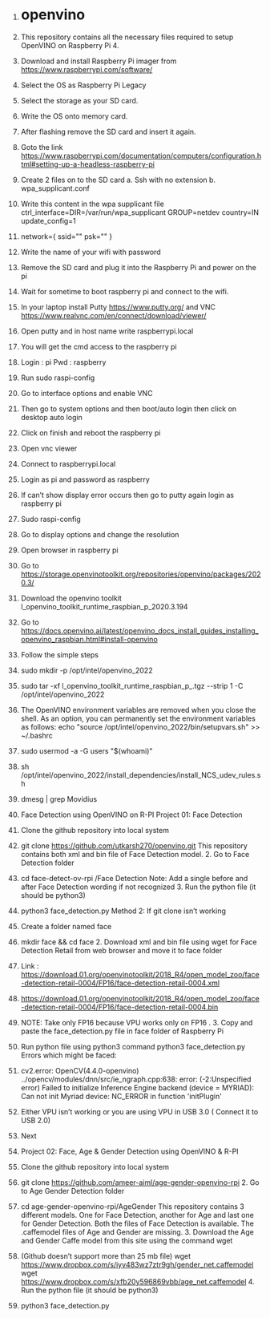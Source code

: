 1.	# openvino
2.	This repository contains all the necessary files required to setup OpenVINO on Raspberry Pi 4.

3.	Download and install Raspberry Pi imager from https://www.raspberrypi.com/software/

4.	Select the OS as Raspberry Pi Legacy

5.	Select the storage as your SD card.

6.	Write the OS onto memory card.

7.	After flashing remove the SD card and insert it again.

8.	Goto the link https://www.raspberrypi.com/documentation/computers/configuration.html#setting-up-a-headless-raspberry-pi

9.	Create 2 files on to the SD card a. Ssh with no extension b. wpa_supplicant.conf

10.	Write this content in the wpa supplicant file ctrl_interface=DIR=/var/run/wpa_supplicant GROUP=netdev country=IN update_config=1

11.	network={ ssid="" psk="" }

12.	Write the name of your wifi with password

13.	Remove the SD card and plug it into the Raspberry Pi and power on the pi

14.	Wait for sometime to boot raspberry pi and connect to the wifi.

15.	In your laptop install Putty https://www.putty.org/ and VNC https://www.realvnc.com/en/connect/download/viewer/

16.	Open putty and in host name write raspberrypi.local

17.	You will get the cmd access to the raspberry pi

18.	Login : pi Pwd : raspberry

19.	Run sudo raspi-config

20.	Go to interface options and enable VNC

21.	Then go to system options and then boot/auto login then click on desktop auto login

22.	Click on finish and reboot the raspberry pi

23.	Open vnc viewer

24.	Connect to raspberrypi.local

25.	Login as pi and password as raspberry

26.	If can’t show display error occurs then go to putty again login as raspberry pi

27.	Sudo raspi-config

28.	Go to display options and change the resolution

29.	Open browser in raspberry pi

30.	Go to https://storage.openvinotoolkit.org/repositories/openvino/packages/2020.3/

31.	Download the openvino toolkit l_openvino_toolkit_runtime_raspbian_p_2020.3.194

32.	Go to https://docs.openvino.ai/latest/openvino_docs_install_guides_installing_openvino_raspbian.html#install-openvino

33.	Follow the simple steps

34.	sudo mkdir -p /opt/intel/openvino_2022

35.	sudo tar -xf l_openvino_toolkit_runtime_raspbian_p_.tgz --strip 1 -C /opt/intel/openvino_2022

36.	The OpenVINO environment variables are removed when you close the shell. As an option, you can permanently set the environment variables as follows: echo "source /opt/intel/openvino_2022/bin/setupvars.sh" >> ~/.bashrc

37.	sudo usermod -a -G users "$(whoami)"

38.	sh /opt/intel/openvino_2022/install_dependencies/install_NCS_udev_rules.sh

39.	dmesg | grep Movidius

40.	Face Detection using OpenVINO on R-PI Project 01: Face Detection

41.	Clone the github repository into local system
42.	git clone https://github.com/utkarsh270/openvino.git This repository contains both xml and bin file of Face Detection model. 2. Go to Face Detection folder

43.	cd face-detect-ov-rpi /Face Detection Note: Add a single before and after Face Detection wording if not recognized 3. Run the python file (it should be python3)

44.	python3 face_detection.py Method 2: If git clone isn’t working

45.	Create a folder named face
46.	mkdir face && cd face 2. Download xml and bin file using wget for Face Detection Retail from web browser and move it to face folder

47.	Link : https://download.01.org/openvinotoolkit/2018_R4/open_model_zoo/face-detection-retail-0004/FP16/face-detection-retail-0004.xml

48.	https://download.01.org/openvinotoolkit/2018_R4/open_model_zoo/face-detection-retail-0004/FP16/face-detection-retail-0004.bin

49.	NOTE: Take only FP16 because VPU works only on FP16 . 3. Copy and paste the face_detection.py file in face folder of Raspberry Pi

50.	Run python file using python3 command python3 face_detection.py Errors which might be faced:
51.	cv2.error: OpenCV(4.4.0-openvino) ../opencv/modules/dnn/src/ie_ngraph.cpp:638: error: (-2:Unspecified error) Failed to initialize Inference Engine backend (device = MYRIAD): Can not init Myriad device: NC_ERROR in function 'initPlugin'
52.	Either VPU isn’t working or you are using VPU in USB 3.0 ( Connect it to USB 2.0)

53.	Next

54.	Project 02: Face, Age & Gender Detection using OpenVINO & R-PI

55.	Clone the github repository into local system
56.	git clone https://github.com/ameer-aiml/age-gender-openvino-rpi 2. Go to Age Gender Detection folder

57.	cd age-gender-openvino-rpi/AgeGender This repository contains 3 different models. One for Face Detection, another for Age and last one for Gender Detection. Both the files of Face Detection is available. The .caffemodel files of Age and Gender are missing. 3. Download the Age and Gender Caffe model from this site using the command wget

58.	(Github doesn’t support more than 25 mb file) wget https://www.dropbox.com/s/iyv483wz7ztr9gh/gender_net.caffemodel wget https://www.dropbox.com/s/xfb20y596869vbb/age_net.caffemodel 4. Run the python file (it should be python3)

59.	python3 face_detection.py

